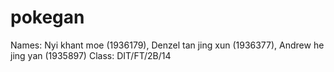 # pokegan
Names: Nyi khant moe (1936179), Denzel tan jing xun (1936377), Andrew he jing yan (1935897)
Class: DIT/FT/2B/14
